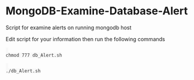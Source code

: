 # MongoDB-Examine-Database-Alert
Script for examine alerts on running mongodb host

Edit script for your information then run the following commands

<pre id="example"><code class="language-lang"  style="color: #333; background: #f8f8f8;"> 
chmod 777 db_Alert.sh
</code></pre>


<pre id="example"><code class="language-lang"  style="color: #333; background: #f8f8f8;"> 
./db_Alert.sh
</code></pre>


